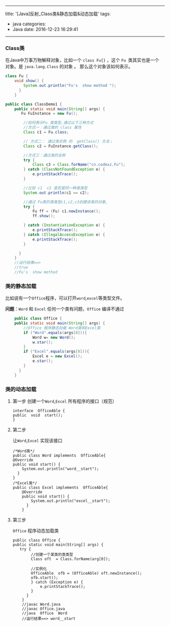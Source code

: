 
---
title: '[Java]反射_Class类&静态加载&动态加载'
tags:
  - java
categories:
  - Java
date: 2016-12-23 16:29:41
---
### Class类

在Java中万事万物解释对象，比如一个 `class Fu{}` ，这个 `Fu `类其实也是一个 对象。是 `java.lang.Class` 的对象 。 那么这个对象该如何表示。

```java
class Fu {
    void show() {
        System.out.println("Fu's  show method ");
      }
	}

public class ClassDemo1 {
	public static void main(String[] args) {
       Fu FuInstance = new Fu();

        //如何表示Fu 类类型,通过以下三种方式
        //方式一：通过类的 class 属性
        Class c1 = Fu.class;

        // 方式二： 通过类实例 的  getClass() 方法；
        Class c2 = FuInstance.getClass();

        //方式三：通过类的全称
        try {
            Class c3 = Class.forName("cn.codexz.Fu");
        } catch (ClassNotFoundException e) {
            e.printStackTrace();
        }

        //比较 c1  c2 是否是同一种类类型
        System.out.println(c1 == c2);

        //通过 Fu类的类类型c1,c2,c3创建该类的对象,
        try {
            Fu ff = (Fu) c1.newInstance();
            ff.show();

        } catch (InstantiationException e) {
            e.printStackTrace();
        } catch (IllegalAccessException e) {
            e.printStackTrace();
        }

      }
	}
	//运行结果==>
	//true
	//Fu's  show method 
```


### 类的静态加载

比如说有一个`Office`程序，可以打开`word`,`excel`等类型文件。

**问题**：`Word` 和 `Excel` 任何一个类有问题，`Office` 编译不通过

```java
	public class Office {
    public static void main(String[] args) {
		//Office 程序静态加载 Word类和Excel类
        if ("Word".equals(args[0])){
            Word w= new Word();
            w.star();
        }
        if ("Excel".equals(args[0])){
            Excel e = new Excel();
            e.star();
        }
      }
	}

```




### 类的动态加载

1. 第一步
	创建一个`Word`,`Excel` 所有程序的接口（规范）
	```
	interface  OfficeAble {
	public  void  start();
	}
	```

2. 第二步

	让`Word`,`Excel` 实现该接口
	```
	/*Word类*/
	public class Word implements  OfficeAble{
	@Override
	public void start() {
	    System.out.println("word__start");
	  }
	}
	/*Excel类*/
	public class Excel implements  OfficeAble{
	    @Override
	    public void start() {
	        System.out.println("excel__start");
	      }
		}
	```

3. 第三步

	`Office` 程序动态加载类

	```
	public class Office {
	public static void main(String[] args) {
	   try {
			//创建一个某类的类类型
	        Class oft  = Class.forName(arg[0]);
				
			//实例化 
	        OfficeAble  ofb = (OfficeAble) oft.newInstance();
	        ofb.start();
	        } catch (Exception e) {
	            e.printStackTrace();
	        }
	      }
		}
		//javac Word.java
		//javac Office.java 
		//java  Office  Word
		//运行结果==> word__start
	```
